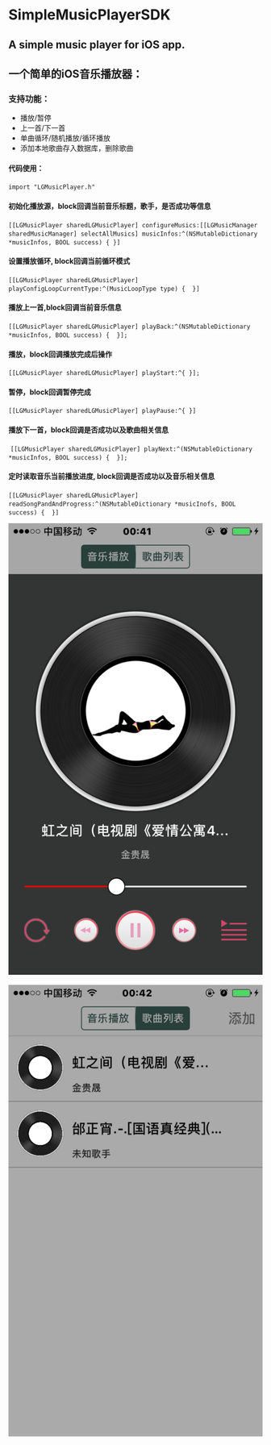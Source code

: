# SimpleMusicPlayerSDK

## A simple music player for iOS app. 
## 一个简单的iOS音乐播放器： 

### 支持功能：
- 播放/暂停
- 上一首/下一首
- 单曲循环/随机播放/循环播放
- 添加本地歌曲存入数据库，删除歌曲 

#### 代码使用：
`import "LGMusicPlayer.h"`

#### 初始化播放源，block回调当前音乐标题，歌手，是否成功等信息

`[[LGMusicPlayer sharedLGMusicPlayer] configureMusics:[[LGMusicManager sharedMusicManager] selectAllMusics] musicInfos:^(NSMutableDictionary *musicInfos, BOOL success) { }]`

#### 设置播放循环, block回调当前循环模式

`[[LGMusicPlayer sharedLGMusicPlayer]  playConfigLoopCurrentType:^(MusicLoopType type) {  }]`
 
 #### 播放上一首,block回调当前音乐信息
 
 `[[LGMusicPlayer sharedLGMusicPlayer] playBack:^(NSMutableDictionary *musicInfos, BOOL success) {  }];`
 
 #### 播放，block回调播放完成后操作
 `[[LGMusicPlayer sharedLGMusicPlayer] playStart:^{ }];`
 
 #### 暂停，block回调暂停完成
 `[[LGMusicPlayer sharedLGMusicPlayer] playPause:^{ }]`
 
 #### 播放下一首，block回调是否成功以及歌曲相关信息
  `[[LGMusicPlayer sharedLGMusicPlayer] playNext:^(NSMutableDictionary *musicInfos, BOOL success) {  }];`

 #### 定时读取音乐当前播放进度, block回调是否成功以及音乐相关信息
 `[[LGMusicPlayer sharedLGMusicPlayer] readSongPandAndProgress:^(NSMutableDictionary *musicInofs, BOOL success) {  }]`
 
 
![](https://github.com/ShermanYW/SimpleMusicPlayerSDK/raw/master/Exsample/Images/IMG_3145.PNG)  
![](https://github.com/ShermanYW/SimpleMusicPlayerSDK/raw/master/Exsample/Images/IMG_3146.PNG)  


